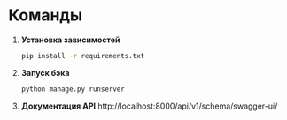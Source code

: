# Команды

1. **Установка зависимостей**
   ```bash
   pip install -r requirements.txt

2. **Запуск бэка**
   ```bash
   python manage.py runserver

3. **Документация API**
   http://localhost:8000/api/v1/schema/swagger-ui/

